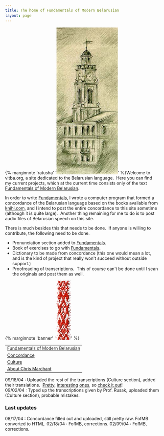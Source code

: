 ```yaml
---
title: The home of Fundamentals of Modern Belarusian
layout: page
---
```


{% marginnote 'ratusha' '![Ratusha](ratusha.jpg)' %}Welcome to vitba.org, a site dedicated to the
Belarusian language.  Here you can find my current projects, which at
the current time consists only of the text
[<span style="text-decoration: underline;">Fundamentals of Modern
Belarusian</span>](fofmb/fofmb.html).  
  
In order to write
[<span style="text-decoration: underline;">Fundamentals</span>](fofmb/fofmb.html),
I wrote a computer program that formed a concordance of the Belarusian
language based on the books available from
[knihi.com](http://www.knihi.com/), and I intend to post the entire
concordance to this site sometime (although it is quite large).  Another
thing remaining for me to do is to post audio files of Belarusian speech
on this site.  
  
There is much besides this that needs to be done.  If anyone is
willing to contribute, the following need to be done.  

  - Pronunciation section added to
    [<span style="text-decoration: underline;">Fundamentals</span>](fofmb/fofmb.html).
  - Book of exercises to go with
    [<span style="text-decoration: underline;">Fundamentals</span>](fofmb/fofmb.html).
  - Dictionary to be made from concordance (this one would mean a lot,
    and is the kind of project that really won't succeed without outside
    support.)
  - Proofreading of transcriptions.  This of course can't be done until
    I scan the originals and post them as well.  

{% marginnote 'banner' '![banner](banner.jpg)' %}
 <span class="small"></span>
<span class="small"></span> <span class="small"></span>
<span class="small"></span>

<table>
<colgroup>
<col style="width: 100%" />
</colgroup>
<tbody>
<tr class="odd">
<td><a href="fofmb/fofmb.html">Fundamentals of Modern Belarusian</a><br />
</td>
</tr>
<tr class="even">
<td><a href="concordance/concordance.html">Concordance</a><br />
</td>
</tr>
<tr class="odd">
<td><a href="culture/culture.html"><span style="text-decoration: underline;">Culture</span></a><br />
</td>
</tr>
<tr class="even">
<td><a href="aboutthe/chris_marchant.html">About Chris Marchant<br />
</a></td>
</tr>
</tbody>
</table>

  
  
09/18/04 : Uploaded the rest of the transcriptions (Culture section), added their translations.  [Pretty](culture/transcriptions/dzyonnik_5_brygady/lyric_lyonya.html),
[interesting](culture/transcriptions/dzyonnik_5_brygady/text_4.html) [ones](culture/transcriptions/dzyonnik_5_brygady/vyalikaya_vobryna_village.html), so [check it
out](culture/transcriptions/dzyonnik_5_brygady/fifth_brigade.html)\!  
09/02/04 : Typed up the transcriptions given by Prof. Rusak, uploaded them (Culture section), probable mistakes.



### Last updates

08/17/04 : Concordance filled out and uploaded, still pretty raw. FofMB converted to HTML.
02/18/04 : FofMB, corrections.
02/09/04 : FofMB, corrections.
